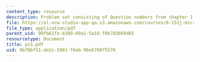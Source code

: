 ```yaml
---
content_type: resource
description: Problem set consisting of Question numbers from chapter 1 and 2 of Plummer.
file: https://ol-ocw-studio-app-qa.s3.amazonaws.com/courses/6-152j-micro-nano-processing-technology-fall-2005/9b70bf51de2c5901f6eb96e676075570_ps1.pdf
file_type: application/pdf
parent_uid: 99fb61fe-b389-69a1-5a10-f0b7d3669d65
resourcetype: Document
title: ps1.pdf
uid: 9b70bf51-de2c-5901-f6eb-96e676075570
---
```

